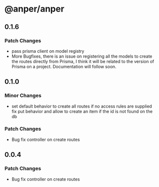 # @anper/anper

## 0.1.6

### Patch Changes

- pass prisma client on model registry
- More Bugfixes, there is an issue on registering all the models to create the routes directly from Prisma, I think it will be related to the version of Prisma on a project. Documentation will follow soon.


## 0.1.0

### Minor Changes

- set default behavior to create all routes if no access rules are supplied
  fix put behavior and allow to create an item if the id is not found on the db

### Patch Changes

- Bug fix controller on create routes

## 0.0.4

### Patch Changes

- Bug fix controller on create routes
